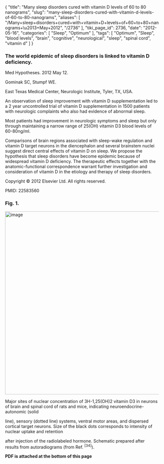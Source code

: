 {
    "title": "Many sleep disorders cured with vitamin D levels of 60 to 80 nanograms",
    "slug": "many-sleep-disorders-cured-with-vitamin-d-levels-of-60-to-80-nanograms",
    "aliases": [
        "/Many+sleep+disorders+cured+with+vitamin+D+levels+of+60+to+80+nanograms+\u2013+May+2012",
        "/2736"
    ],
    "tiki_page_id": 2736,
    "date": "2012-05-16",
    "categories": [
        "Sleep",
        "Optimum"
    ],
    "tags": [
        "Optimum",
        "Sleep",
        "blood levels",
        "brain",
        "cognitive",
        "neurological",
        "sleep",
        "spinal cord",
        "vitamin d"
    ]
}


### The world epidemic of sleep disorders is linked to vitamin D deficiency.

Med Hypotheses. 2012 May 12. 

Gominak SC, Stumpf WE.

East Texas Medical Center, Neurologic Institute, Tyler, TX, USA.

An observation of sleep improvement with vitamin D supplementation led to a 2 year uncontrolled trial of vitamin D supplementation in 1500 patients with neurologic complaints who also had evidence of abnormal sleep. 

Most patients had improvement in neurologic symptoms and sleep but only through maintaining a narrow range of 25(OH) vitamin D3 blood levels of 60-80ng/ml. 

Comparisons of brain regions associated with sleep-wake regulation and vitamin D target neurons in the diencephalon and several brainstem nuclei suggest direct central effects of vitamin D on sleep. We propose the hypothesis that sleep disorders have become epidemic because of widespread vitamin D deficiency. The therapeutic effects together with the anatomic-functional correspondence warrant further investigation and consideration of vitamin D in the etiology and therapy of sleep disorders.

Copyright © 2012 Elsevier Ltd. All rights reserved.

PMID: 22583560

### Fig. 1.

<img src="https://d1bk1kqxc0sym.cloudfront.net/attachments/jpeg/gominak-2012.jpg" alt="image" width="600">

Major sites of nuclear concentration of 3H-1,25(OH)2 vitamin D3 in neurons of brain and spinal cord of rats and mice, indicating neuroendocrine-autonomic (solid

line), sensory (dotted line) systems, ventral motor areas, and dispersed cortical target neurons. Size of the black dots corresponds to intensity of nuclear uptake and retention

after injection of the radiolabeled hormone. Schematic prepared after results from autoradiograms (from Ref. <sup>[34]</sup>).

 **PDF is attached at the bottom of this page**